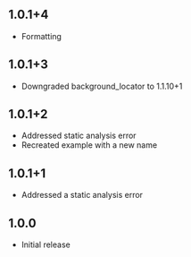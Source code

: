 ## 1.0.1+4
* Formatting

## 1.0.1+3
* Downgraded background_locator to 1.1.10+1

## 1.0.1+2
* Addressed static analysis error
* Recreated example with a new name

## 1.0.1+1
* Addressed a static analysis error

## 1.0.0
* Initial release